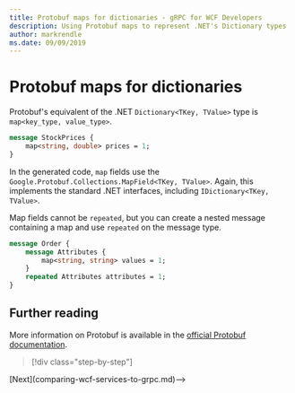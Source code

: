```yaml
---
title: Protobuf maps for dictionaries - gRPC for WCF Developers
description: Using Protobuf maps to represent .NET's Dictionary types
author: markrendle
ms.date: 09/09/2019
---
```


# Protobuf maps for dictionaries

Protobuf's equivalent of the .NET `Dictionary<TKey, TValue>` type is `map<key_type, value_type>`.

```protobuf
message StockPrices {
    map<string, double> prices = 1;
}
```

In the generated code, `map` fields use the `Google.Protobuf.Collections.MapField<TKey, TValue>`. Again, this implements the standard .NET interfaces, including `IDictionary<TKey, TValue>`.

Map fields cannot be `repeated`, but you can create a nested message containing a map and use `repeated` on the message type.

```protobuf
message Order {
    message Attributes {
        map<string, string> values = 1;
    }
    repeated Attributes attributes = 1;
}
```

## Further reading

More information on Protobuf is available in the [official Protobuf documentation](https://developers.google.com/protocol-buffers/docs/overview).

>[!div class="step-by-step"]
<!-->[Next](comparing-wcf-services-to-grpc.md)-->
